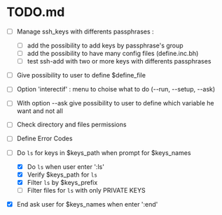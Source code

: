 # TODO.md

- [ ] Manage ssh_keys with differents passphrases :
  - [ ] add the possibility to add keys by passphrase's group
  - [ ] add the possibility to have many config files (define.inc.bh)
  - [ ] test ssh-add with two or more keys with differents passphrases

- [ ] Give possibility to user to define $define_file
- [ ] Option 'interectif' : menu to choise what to do (--run, --setup, --ask)
- [ ] With option --ask give possibility to user to define which variable he want and not all
- [ ] Check directory and files permissions
- [ ] Define Error Codes

- [ ] Do `ls` for keys in $keys_path when prompt for $keys_names
  - [x] Do `ls` when user enter ':ls'
  - [x] Verify  $keys_path for `ls`
  - [x] Filter `ls` by $keys_prefix
  - [ ] Filter files for `ls` with only PRIVATE KEYS

- [x] End ask user for $keys_names when enter ':end'

